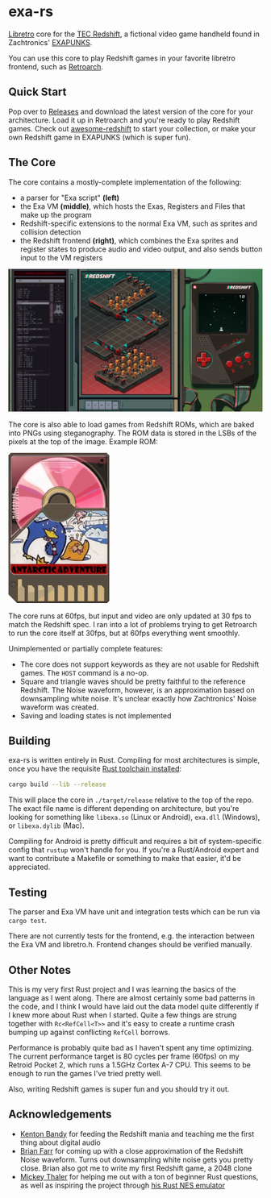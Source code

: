 # exa-rs

[Libretro](https://www.libretro.com/) core for the [TEC Redshift](https://store.steampowered.com/app/948420/EXAPUNKS_TEC_Redshift_Player/), a fictional video game handheld found in Zachtronics' [EXAPUNKS](https://store.steampowered.com/app/716490/EXAPUNKS/).

You can use this core to play Redshift games in your favorite libretro frontend, such as [Retroarch](https://www.retroarch.com/).

## Quick Start

Pop over to [Releases](https://github.com/thieman/exa-rs/releases) and download the latest version of the core for your architecture. Load it up in Retroarch and you're ready to play Redshift games. Check out [awesome-redshift](https://github.com/Alekhine51/awesome-redshift) to start your collection, or make your own Redshift game in EXAPUNKS (which is super fun).

## The Core

The core contains a mostly-complete implementation of the following:

- a parser for "Exa script" **(left)**
- the Exa VM **(middle)**, which hosts the Exas, Registers and Files that make up the program
- Redshift-specific extensions to the normal Exa VM, such as sprites and collision detection
- the Redshift frontend **(right)**, which combines the Exa sprites and register states to produce audio and video output, and also sends button input to the VM registers

<img src="./doc/redshift.jpg" width="1000px" />

The core is also able to load games from Redshift ROMs, which are baked into PNGs using steganography. The ROM data is stored in the LSBs of the pixels at the top of the image. Example ROM:

<img src="./doc/example_rom.png" width="200px" />

The core runs at 60fps, but input and video are only updated at 30 fps to match the Redshift spec. I ran into a lot of problems trying to get Retroarch to run the core itself at 30fps, but at 60fps everything went smoothly.

Unimplemented or partially complete features:
- The core does not support keywords as they are not usable for Redshift games. The `HOST` command is a no-op.
- Square and triangle waves should be pretty faithful to the reference Redshift. The Noise waveform, however, is an approximation based on downsampling white noise. It's unclear exactly how Zachtronics' Noise waveform was created.
- Saving and loading states is not implemented

## Building

exa-rs is written entirely in Rust. Compiling for most architectures is simple, once you have the requisite [Rust toolchain installed](https://www.rust-lang.org/tools/install):

```bash
cargo build --lib --release
```

This will place the core in `./target/release` relative to the top of the repo. The exact file name is different depending on architecture, but you're looking for something like `libexa.so` (Linux or Android), `exa.dll` (Windows), or `libexa.dylib` (Mac).

Compiling for Android is pretty difficult and requires a bit of system-specific config that `rustup` won't handle for you. If you're a Rust/Android expert and want to contribute a Makefile or something to make that easier, it'd be appreciated.

## Testing

The parser and Exa VM have unit and integration tests which can be run via `cargo test`.

There are not currently tests for the frontend, e.g. the interaction between the Exa VM and libretro.h. Frontend changes should be verified manually.

## Other Notes

This is my very first Rust project and I was learning the basics of the language as I went along. There are almost certainly some bad patterns in the code, and I think I would have laid out the data model quite differently if I knew more about Rust when I started. Quite a few things are strung together with `Rc<RefCell<T>>` and it's easy to create a runtime crash bumping up against conflicting `RefCell` borrows. 

Performance is probably quite bad as I haven't spent any time optimizing. The current performance target is 80 cycles per frame (60fps) on my Retroid Pocket 2, which runs a 1.5GHz Cortex A-7 CPU. This seems to be enough to run the games I've tried pretty well.

Also, writing Redshift games is super fun and you should try it out.

## Acknowledgements

- [Kenton Bandy](https://github.com/kentonbandy) for feeding the Redshift mania and teaching me the first thing about digital audio
- [Brian Farr](https://github.com/farrspace) for coming up with a close approximation of the Redshift Noise waveform. Turns out downsampling white noise gets you pretty close. Brian also got me to write my first Redshift game, a 2048 clone
- [Mickey Thaler](https://github.com/mithaler) for helping me out with a ton of beginner Rust questions, as well as inspiring the project through [his Rust NES emulator](https://github.com/mithaler/nes)
